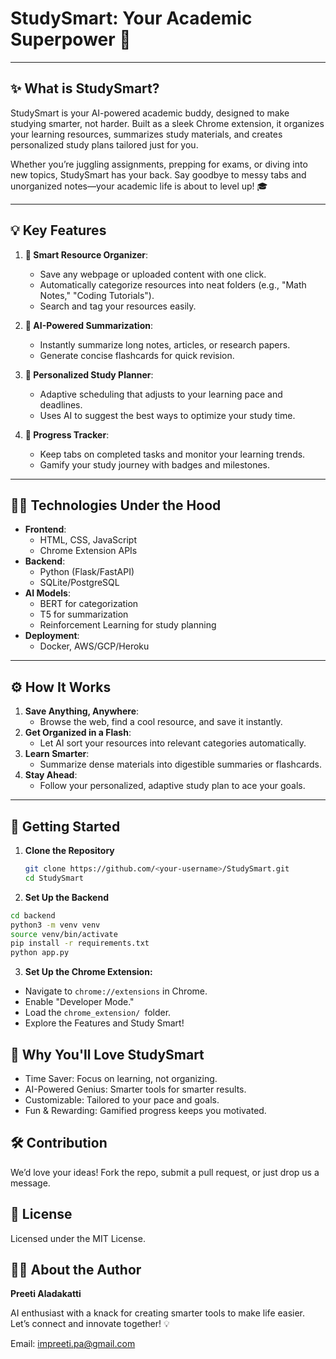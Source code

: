# **StudySmart: Your Academic Superpower 🚀**

---

## **✨ What is StudySmart?**
StudySmart is your AI-powered academic buddy, designed to make studying smarter, not harder. Built as a sleek Chrome extension, it organizes your learning resources, summarizes study materials, and creates personalized study plans tailored just for you.

Whether you’re juggling assignments, prepping for exams, or diving into new topics, StudySmart has your back. Say goodbye to messy tabs and unorganized notes—your academic life is about to level up! 🎓

---

## **💡 Key Features**
1. **📂 Smart Resource Organizer**:
   - Save any webpage or uploaded content with one click.
   - Automatically categorize resources into neat folders (e.g., "Math Notes," "Coding Tutorials").
   - Search and tag your resources easily.

2. **📝 AI-Powered Summarization**:
   - Instantly summarize long notes, articles, or research papers.
   - Generate concise flashcards for quick revision.

3. **📅 Personalized Study Planner**:
   - Adaptive scheduling that adjusts to your learning pace and deadlines.
   - Uses AI to suggest the best ways to optimize your study time.

4. **🎯 Progress Tracker**:
   - Keep tabs on completed tasks and monitor your learning trends.
   - Gamify your study journey with badges and milestones.

---

## **👨‍💻 Technologies Under the Hood**
- **Frontend**: 
  - HTML, CSS, JavaScript
  - Chrome Extension APIs
- **Backend**: 
  - Python (Flask/FastAPI)
  - SQLite/PostgreSQL
- **AI Models**:
  - BERT for categorization
  - T5 for summarization
  - Reinforcement Learning for study planning
- **Deployment**:
  - Docker, AWS/GCP/Heroku

---

## **⚙️ How It Works**
1. **Save Anything, Anywhere**: 
   - Browse the web, find a cool resource, and save it instantly.
2. **Get Organized in a Flash**:
   - Let AI sort your resources into relevant categories automatically.
3. **Learn Smarter**:
   - Summarize dense materials into digestible summaries or flashcards.
4. **Stay Ahead**:
   - Follow your personalized, adaptive study plan to ace your goals.

---

## **🚀 Getting Started**
1. **Clone the Repository**
   ```bash
   git clone https://github.com/<your-username>/StudySmart.git
   cd StudySmart
   ```
2. **Set Up the Backend**
  ```bash
  cd backend
  python3 -m venv venv
  source venv/bin/activate
  pip install -r requirements.txt
  python app.py
```
3. **Set Up the Chrome Extension:**

- Navigate to ```chrome://extensions``` in Chrome.
- Enable "Developer Mode."
- Load the ```chrome_extension/ ```folder.
- Explore the Features and Study Smart!

## **🌟 Why You'll Love StudySmart**
- Time Saver: Focus on learning, not organizing.
- AI-Powered Genius: Smarter tools for smarter results.
- Customizable: Tailored to your pace and goals.
- Fun & Rewarding: Gamified progress keeps you motivated.

## **🛠️ Contribution**
We’d love your ideas! Fork the repo, submit a pull request, or just drop us a message.

## **📜 License**
Licensed under the MIT License.

## **👩‍💻 About the Author**
**Preeti Aladakatti**

AI enthusiast with a knack for creating smarter tools to make life easier. Let’s connect and innovate together! 💡

Email: impreeti.pa@gmail.com

